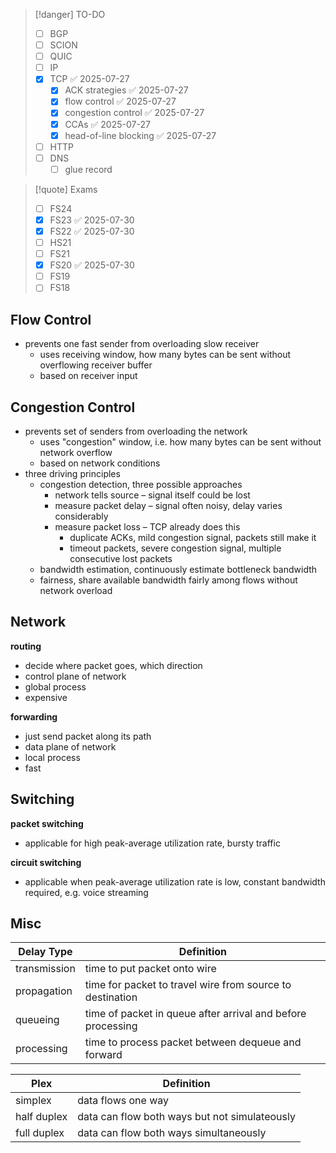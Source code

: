 
> [!danger] TO-DO
> - [ ] BGP
> - [ ] SCION
> - [ ] QUIC
> - [ ] IP
> - [x] TCP ✅ 2025-07-27
>     - [x] ACK strategies ✅ 2025-07-27
>     - [x] flow control ✅ 2025-07-27
>     - [x] congestion control ✅ 2025-07-27
>     - [x] CCAs ✅ 2025-07-27
>     - [x] head-of-line blocking ✅ 2025-07-27
> - [ ] HTTP
> - [ ] DNS
>     - [ ] glue record

> [!quote] Exams
> - [ ] FS24
> - [x] FS23 ✅ 2025-07-30
> - [x] FS22 ✅ 2025-07-30
> - [ ] HS21
> - [ ] FS21
> - [x] FS20 ✅ 2025-07-30
> - [ ] FS19
> - [ ] FS18
> 

## Flow Control
- prevents one fast sender from overloading slow receiver
    - uses receiving window, how many bytes can be sent without overflowing receiver buffer
    - based on receiver input

## Congestion Control
- prevents set of senders from overloading the network
    - uses "congestion" window, i.e. how many bytes can be sent without network overflow
    - based on network conditions
- three driving principles
    - congestion detection, three possible approaches
        - network tells source – signal itself could be lost
        - measure packet delay – signal often noisy, delay varies considerably
        - measure packet loss – TCP already does this
            - duplicate ACKs, mild congestion signal, packets still make it
            - timeout packets, severe congestion signal, multiple consecutive lost packets
    - bandwidth estimation, continuously estimate bottleneck bandwidth
    - fairness, share available bandwidth fairly among flows without network overload



## Network

**routing**
- decide where packet goes, which direction
- control plane of network
- global process
- expensive

**forwarding**
- just send packet along its path
- data plane of network
- local process
- fast


## Switching
**packet switching**
- applicable for high peak-average utilization rate, bursty traffic

**circuit switching**
- applicable when peak-average utilization rate is low, constant bandwidth required, e.g. voice streaming





## Misc

| Delay Type   | Definition                                                  |
| ------------ | ----------------------------------------------------------- |
| transmission | time to put packet onto wire                                |
| propagation  | time for packet to travel wire from source to destination   |
| queueing     | time of packet in queue after arrival and before processing |
| processing   | time to process packet between dequeue and forward          |

| Plex        | Definition                                    |
| ----------- | --------------------------------------------- |
| simplex     | data flows one way                            |
| half duplex | data can flow both ways but not simulateously |
| full duplex | data can flow both ways simultaneously        |
